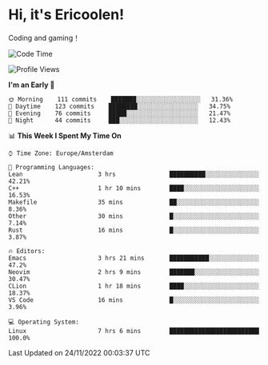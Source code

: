 # Hi, it's Ericoolen!
Coding and gaming！

<!--START_SECTION:waka-->
![Code Time](http://img.shields.io/badge/Code%20Time-535%20hrs%2020%20mins-blue)

![Profile Views](http://img.shields.io/badge/Profile%20Views-5-blue)

**I'm an Early 🐤** 

```text
🌞 Morning    111 commits    ███████░░░░░░░░░░░░░░░░░░   31.36% 
🌆 Daytime    123 commits    ████████░░░░░░░░░░░░░░░░░   34.75% 
🌃 Evening    76 commits     █████░░░░░░░░░░░░░░░░░░░░   21.47% 
🌙 Night      44 commits     ███░░░░░░░░░░░░░░░░░░░░░░   12.43%

```


📊 **This Week I Spent My Time On** 

```text
⌚︎ Time Zone: Europe/Amsterdam

💬 Programming Languages: 
Lean                     3 hrs               ██████████░░░░░░░░░░░░░░░   42.21% 
C++                      1 hr 10 mins        ████░░░░░░░░░░░░░░░░░░░░░   16.53% 
Makefile                 35 mins             ██░░░░░░░░░░░░░░░░░░░░░░░   8.36% 
Other                    30 mins             █░░░░░░░░░░░░░░░░░░░░░░░░   7.14% 
Rust                     16 mins             █░░░░░░░░░░░░░░░░░░░░░░░░   3.87%

🔥 Editors: 
Emacs                    3 hrs 21 mins       ███████████░░░░░░░░░░░░░░   47.2% 
Neovim                   2 hrs 9 mins        ███████░░░░░░░░░░░░░░░░░░   30.47% 
CLion                    1 hr 18 mins        ████░░░░░░░░░░░░░░░░░░░░░   18.37% 
VS Code                  16 mins             █░░░░░░░░░░░░░░░░░░░░░░░░   3.96%

💻 Operating System: 
Linux                    7 hrs 6 mins        █████████████████████████   100.0%

```


 Last Updated on 24/11/2022 00:03:37 UTC
<!--END_SECTION:waka-->

